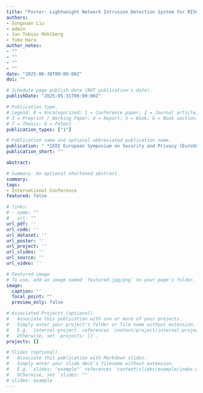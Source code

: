 ```yaml
---
title: "Poster: Lightweight Network Intrusion Detection System for RISC-V Based Edge Devices"
authors:
- Songxuan Liu
- admin
- Jan Tobias Mühlberg
- Yuko Hara
author_notes:
- ""
- ""
- ""
- ""
date: "2025-06-30T00:00:00Z"
doi: ""

# Schedule page publish date (NOT publication's date).
publishDate: "2025-05-31T00:00:00Z"

# Publication type.
# Legend: 0 = Uncategorized; 1 = Conference paper; 2 = Journal article;
# 3 = Preprint / Working Paper; 4 = Report; 5 = Book; 6 = Book section;
# 7 = Thesis; 8 = Patent
publication_types: ["1"]

# Publication name and optional abbreviated publication name.
publication: " *IEEE European Symposium on Security and Privacy (EuroS&P)*, Venice, Italy, Jun. 2025. [Peer-reviewed, Poster Presentation]"
publication_short: ""

abstract: 

# Summary. An optional shortened abstract.
summary: 
tags:
- International Conference
featured: false

# links:
# - name: ""
#   url: ""
url_pdf: ''
url_code: ''
url_dataset: ''
url_poster: ''
url_project: ''
url_slides: ''
url_source: ''
url_video: ''

# Featured image
# To use, add an image named `featured.jpg/png` to your page's folder. 
image:
  caption: ''
  focal_point: ""
  preview_only: false

# Associated Projects (optional).
#   Associate this publication with one or more of your projects.
#   Simply enter your project's folder or file name without extension.
#   E.g. `internal-project` references `content/project/internal-project/index.md`.
#   Otherwise, set `projects: []`.
projects: []

# Slides (optional).
#   Associate this publication with Markdown slides.
#   Simply enter your slide deck's filename without extension.
#   E.g. `slides: "example"` references `content/slides/example/index.md`.
#   Otherwise, set `slides: ""`.
# slides: example
---
```

